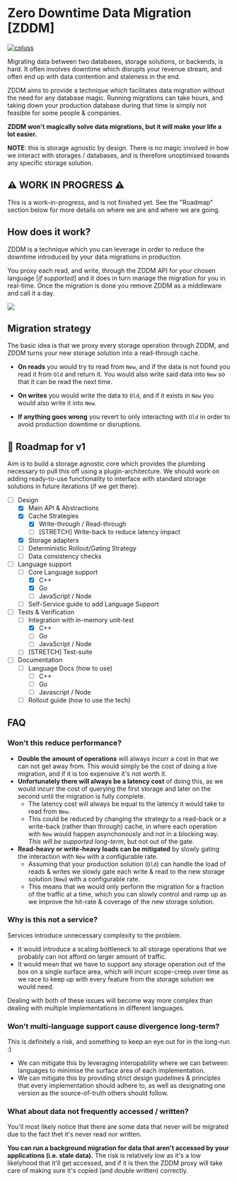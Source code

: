 # Zero Downtime Data Migration [ZDDM]

[![cpluss](https://circleci.com/gh/cpluss/zddm.svg?style=shield&circle-token=ec07e2973d4d542b1d128849483915046b32c6e3)](https://app.circleci.com/pipelines/github/cpluss/zddm?branch=main&filter=all)

Migrating data between two databases, storage solutions, or backends, is hard. It often involves downtime which disrupts your revenue stream, and often end up with data contention and staleness in the end.

ZDDM aims to provide a technique which facilitates data migration without the need for any database magic. Running migrations can take hours, and taking down your production database during that time is simply not feasible for some people & companies.

**ZDDM won't magically solve data migrations, but it will make your life a lot easier.**

**NOTE**: this is storage agnostic by design. There is no magic involved in how we interact with storages / databases, and is therefore unoptimised towards any specific storage solution.

## :warning: WORK IN PROGRESS :warning:

This is a work-in-progress, and is not finished yet. See the "Roadmap" section below for more details on where we are and where we are going.


## How does it work?

ZDDM is a technique which you can leverage in order to reduce the downtime introduced by your data migrations in production. 

You proxy each read, and write, through the ZDDM API for your chosen language [*if supported*] and it does in turn manage the migration for you in real-time. Once the migration is done you remove ZDDM as a middleware and call it a day.

![](https://lucid.app/publicSegments/view/086079d1-77b0-4c84-a230-f9c8e1b70283/image.png)

## Migration strategy

The basic idea is that we proxy every storage operation through ZDDM, and ZDDM turns your new storage solution into a read-through cache.

* **On reads** you would try to read from `New`, and if the data is not found you read it from `Old` and return it. You would also write said data into `New` so that it can be read the next time.

* **On writes** you would write the data to `Old`, and if it exists in `New` you would also write it into `New`.

* **If anything goes wrong** you revert to only interacting with `Old` in order to avoid production downtime or disruptions.

## :wrench: Roadmap for v1 

Aim is to build a storage agnostic core which provides the plumbing necessary to pull this off using a plugin-architecture. We should work on adding ready-to-use functionality to interface with standard storage solutions in future iterations (if we get there).

- [ ] Design
  - [x] Main API & Abstractions
  - [x] Cache Strategies
    - [x] Write-through / Read-through
    - [ ] [STRETCH] Write-back to reduce latency impact
  - [x] Storage adapters
  - [ ] Deterministic Rollout/Gating Strategy
  - [ ] Data consistency checks
- [ ] Language support
    - [ ] Core Language support
       - [x] C++
       - [x] Go
       - [ ] JavaScript / Node
    - [ ] Self-Service guide to add Language Support
- [ ] Tests & Verification
  - [ ] Integration with in-memory unit-test
    - [x] C++
    - [ ] Go
    - [ ] JavaScript / Node
  - [ ] [STRETCH] Test-suite
- [ ] Documentation
  - [ ] Language Docs (how to use)
    - [ ] C++
    - [ ] Go
    - [ ] Javascript / Node
  - [ ] Rollout guide (how to use the tech)

## FAQ

### Won't this reduce performance?

* **Double the amount of operations** will always incurr a cost in that we can not get away from. This would simply be the cost of doing a live migration, and if it is too expensive it's not worth it.
* **Unfortunately there will always be a latency cost** of doing this, as we would incurr the cost of querying the first storage and later on the second until the migration is fully complete.
  * The latency cost will always be equal to the latency it would take to read from `New`.
  * This could be reduced by changing the strategy to a read-back or a write-back (rather than through) cache, in where each operation with `New` would happen asynchonously and not in a blocking way. *This will be supported long-term*, but not out of the gate.
* **Read-heavy or write-heavy loads can be mitigated** by slowly gating the interaction with `New` with a configurable rate.
  * Assuming that your production solution (`Old`) can handle the load of reads & writes we slowly gate each write & read to the new storage solution (`New`) with a configurable rate.
  * This means that we would only perform the migration for a fraction of the traffic at a time, which you can slowly control and ramp up as we improve the hit-rate & coverage of the new storage solution.

### Why is this not a service?

Services introduce unnecessary complexity to the problem.

* It would introduce a scaling bottleneck to all storage operations that we probably can not afford on larger amount of traffic.
* It would mean that we have to support any storage operation out of the box on a single surface area, which will incurr scope-creep over time as we race to keep up with every feature from the storage solution we would need.

Dealing with both of these issues will become way more complex than dealing with multiple implementations in different languages.

### Won't multi-language support cause divergence long-term?

This is definitely a risk, and something to keep an eye out for in the long-run :)

* We can mitigate this by leveraging interopability where we can between languages to minimise the surface area of each implementation. 
* We can mitigate this by providing strict design guidelines & principles that every implementation should adhere to, as well as designating one version as the source-of-truth others should follow.

### What about data not frequently accessed / written?

You'll most likely notice that there are some data that never will be migrated due to the fact thet it's never read nor written. 

**You can run a background migration for data that aren't accessed by your applications (i.e. stale data).** The risk is relatively low as it's a low likelyhood that it'll get accessed, and if it is then the ZDDM proxy will take care of making sure it's copied (and double written) correctly.